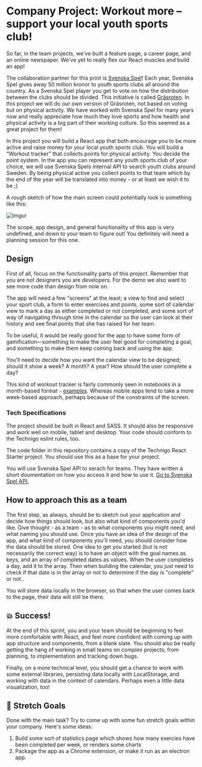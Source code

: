 # Company Project: Workout more – support your local youth sports club!

So far, in the team projects, we've built a feature page, a career page, and an online newspaper. We've yet to really flex our React muscles and build an app!

The collaboration partner for this print is [Svenska Spel](https://karriar.svenskaspel.se/)! Each year, Svenska Spel gives away 50 million kronor to youth sports clubs all around the country. As a Svenska Spel player you get to vote on how the distribution between the clubs should be divided. This initiative is called [Gräsroten](https://www.svenskaspel.se/grasroten). In this project we will do our own version of Gräsroten, not based on voting but on physical activity. We have worked with Svenska Spel for many years now and really appreciate how much they love sports and how health and physical activity is a big part of their working culture. So this seemed as a great project for them!

In this project you will build a React app that both encourage you to be more active and raise money for your local youth sports club. You will build a “Workout tracker” that collects points for physical activity. You decide the point system. In the app you can represent any youth sports club of your choice, we will use Svenska Spels internal API to search youth clubs around Sweden. By being physical active you collect points to that team which by the end of the year will be translated into money - or at least we wish it to be ;) 

A rough sketch of how the main screen could potentially look is something like this:

![Imgur](https://i.imgur.com/O4GLtbd.jpg)

The scope, app design, and general functionality of this app is very undefined, and down to your team to figure out! You definitely will need a planning session for this one.


## Design

First of all, focus on the functionality parts of this project. Remember that you are not designers you are developers. For the demo we also want to see more code than design from now on.

The app will need a few "screens" at the least; a view to find and select your sport club, a form to enter exercises and points, some sort of calendar view to mark a day as either completed or not completed, and some sort of way of navigating through time in the calendar so the user can look at their history and see final points that she has raised for her team.

To be useful, it would be really good for the app to have some form of gamification—something to make the user feel good for completing a goal, and something to make them keep coming back and using the app.

You'll need to decide how you want the calendar view to be designed; should it show a week? A month? A year? How should the user complete a day?

This kind of workout tracker is fairly commonly seen in notebooks in a month-based format - [examples](https://www.pinterest.se/search/pins/?q=workout%20tracker&rs=typed&term_meta[]=workout%7Ctyped&term_meta[]=tracker%7Ctyped). Whereas mobile apps tend to take a more week-based approach, perhaps because of the constraints of the screen.

### Tech Specifications

The project should be built in React and SASS. It should also be responsive and work well on mobile, tablet and desktop. Your code should conform to the Technigo eslint rules, too.

The code folder in this repository contains a copy of the Technigo React Starter project. You should use this as a base for your project.

You will use Svenska Spel API to serach for teams. They have written a short doumentation on how you access it and how to use it. [Go to Svenska Spel API.](https://docs.google.com/document/d/1iyHJyfBIRDoCiib3lL4Mq61rIZ_u-NYINWYNaFKPIjE/edit?usp=sharing)

## How to approach this as a team

The first step, as always, should be to sketch out your application and decide how things should look, but also what kind of components you'd like. Give thought - as a team - as to what components you might need, and what naming you should use.
Once you have an idea of the design of the app, and what kind of components you'll need, you should consider how the data should be stored. One idea to get you started (but is not necessarily the correct way) is to have an object with the goal names as keys, and an array of completed dates as values. When the user completes a day, add it to the array. Then when building the calendar, you just need to check if that date is in the array or not to determine if the day is "complete" or not..

You will store data locally in the browser, so that when the user comes back to the page, their data will still be there.

## 💥 Success!

At the end of this sprint, you and your team should be beginning to feel more comfortable with React, and feel more confident with coming up with app structure and components, from a blank slate.
You should also be really getting the hang of working in small teams on complex projects; from planning, to implementation and tracking down bugs.

Finally, on a more technical level, you should get a chance to work with some external libraries, persisting data locally with LocalStorage, and working with data in the context of calendars. Perhaps even a little data visualization, too!

## 🏃 Stretch Goals
Done with the main task? Try to come up with some fun stretch goals within your company. Here's some ideas:
1. Build some sort of statistics page which shows how many exercies have been completed per week, or renders some charts
2. Package the app as a Chrome extension, or make it run as an electron app.
